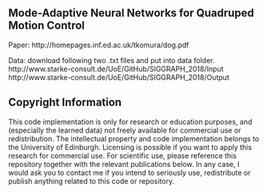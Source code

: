 
Mode-Adaptive Neural Networks for Quadruped Motion Control
------------
<p>
Paper: http://homepages.inf.ed.ac.uk/tkomura/dog.pdf
</p>

<p>
Data: download following two .txt files and put into data folder.<br />
http://www.starke-consult.de/UoE/GitHub/SIGGRAPH_2018/Input <br />
http://www.starke-consult.de/UoE/GitHub/SIGGRAPH_2018/Output <br />
</p>

Copyright Information
------------
This code implementation is only for research or education purposes, and (especially the learned data) not freely available for commercial use or redistribution. The intellectual property and code implementation belongs to the University of Edinburgh. Licensing is possible if you want to apply this research for commercial use. For scientific use, please reference this repository together with the relevant publications below. In any case, I would ask you to contact me if you intend to seriously use, redistribute or publish anything related to this code or repository.
